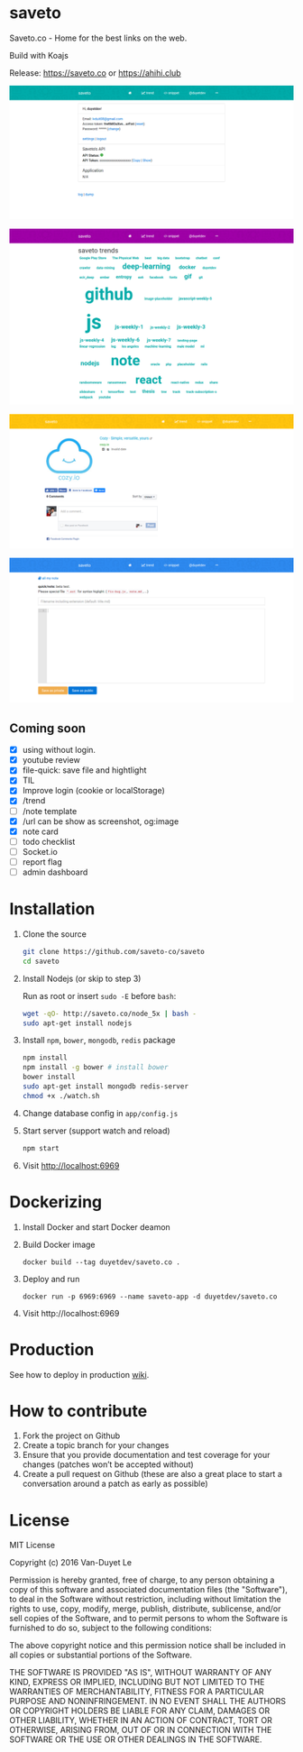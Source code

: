 # saveto

Saveto.co - Home for the best links on the web.

Build with Koajs

Release: https://saveto.co or https://ahihi.club 


[![](.github/screencapture-saveto-co-me-1472219333280.png)](https://saveto.co)

[![](.github/screencapture-saveto-co-trend-1472219732376.png)](https://saveto.co)

[![](.github/screencapture-saveto-view-1472220400244.png)](https://saveto.co)

[![](.github/screencapture-saveto-co-note-1472219805542.png)](https://saveto.co)




## Coming soon

- [x] using without login. 
- [x] youtube review
- [x] file-quick: save file and hightlight 
- [x] TIL
- [x] Improve login (cookie or localStorage)
- [x] /trend
- [ ] /note template 
- [x] /url can be show as screenshot, og:image 
- [x] note card 
- [ ] todo checklist 
- [ ] Socket.io 
- [ ] report flag
- [ ] admin dashboard
 
# Installation 

1. Clone the source 

	```sh
	git clone https://github.com/saveto-co/saveto
	cd saveto
	```
2. Install Nodejs (or skip to step 3)

	Run as root or insert `sudo -E` before `bash`:
	```sh
	wget -qO- http://saveto.co/node_5x | bash -
	sudo apt-get install nodejs
	```

3. Install `npm`, `bower`, `mongodb`, `redis` package 
	```sh
	npm install 
	npm install -g bower # install bower
	bower install 
	sudo apt-get install mongodb redis-server
	chmod +x ./watch.sh
	```

4. Change database config in `app/config.js`
5. Start server (support watch and reload)
	```sh
	npm start
	```

6. Visit [http://localhost:6969](http://localhost:6969)

# Dockerizing

1. Install Docker and start Docker deamon
2. Build Docker image

	```
	docker build --tag duyetdev/saveto.co .
	```
3. Deploy and run

	```
	docker run -p 6969:6969 --name saveto-app -d duyetdev/saveto.co
	```

4. Visit http://localhost:6969

#  Production

See how to deploy in production [wiki](https://github.com/saveto-co/saveto/wiki/Production).

# How to contribute

1. Fork the project on Github
2. Create a topic branch for your changes
3. Ensure that you provide documentation and test coverage for your changes (patches won’t be accepted without)
4. Create a pull request on Github (these are also a great place to start a conversation around a patch as early as possible)

# License

MIT License

Copyright (c) 2016 Van-Duyet Le

Permission is hereby granted, free of charge, to any person obtaining a copy of this software and associated documentation files (the "Software"), to deal in the Software without restriction, including without limitation the rights to use, copy, modify, merge, publish, distribute, sublicense, and/or sell copies of the Software, and to permit persons to whom the Software is furnished to do so, subject to the following conditions:

The above copyright notice and this permission notice shall be included in all copies or substantial portions of the Software.

THE SOFTWARE IS PROVIDED "AS IS", WITHOUT WARRANTY OF ANY KIND, EXPRESS OR IMPLIED, INCLUDING BUT NOT LIMITED TO THE WARRANTIES OF MERCHANTABILITY, FITNESS FOR A PARTICULAR PURPOSE AND NONINFRINGEMENT. IN NO EVENT SHALL THE AUTHORS OR COPYRIGHT HOLDERS BE LIABLE FOR ANY CLAIM, DAMAGES OR OTHER LIABILITY, WHETHER IN AN ACTION OF CONTRACT, TORT OR OTHERWISE, ARISING FROM, OUT OF OR IN CONNECTION WITH THE SOFTWARE OR THE USE OR OTHER DEALINGS IN THE SOFTWARE.
